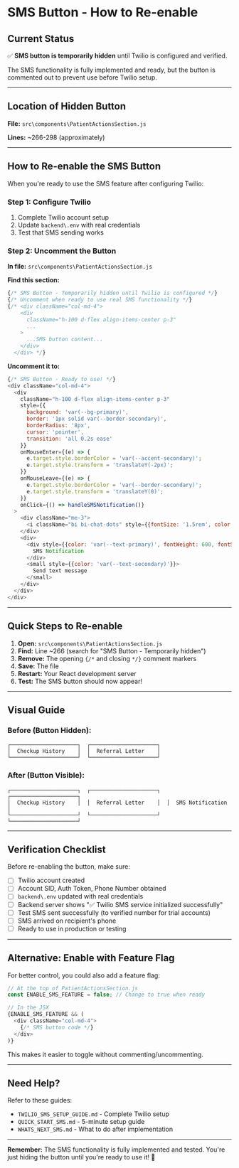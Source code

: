 # SMS Button - How to Re-enable

## Current Status
✅ **SMS button is temporarily hidden** until Twilio is configured and verified.

The SMS functionality is fully implemented and ready, but the button is commented out to prevent use before Twilio setup.

---

## Location of Hidden Button

**File:** `src\components\PatientActionsSection.js`

**Lines:** ~266-298 (approximately)

---

## How to Re-enable the SMS Button

When you're ready to use the SMS feature after configuring Twilio:

### Step 1: Configure Twilio
1. Complete Twilio account setup
2. Update `backend\.env` with real credentials
3. Test that SMS sending works

### Step 2: Uncomment the Button

**In file:** `src\components\PatientActionsSection.js`

**Find this section:**
```javascript
{/* SMS Button - Temporarily hidden until Twilio is configured */}
{/* Uncomment when ready to use real SMS functionality */}
{/* <div className="col-md-4">
    <div 
      className="h-100 d-flex align-items-center p-3"
      ... 
    >
      ...SMS button content...
    </div>
  </div> */}
```

**Uncomment it to:**
```javascript
{/* SMS Button - Ready to use! */}
<div className="col-md-4">
  <div 
    className="h-100 d-flex align-items-center p-3"
    style={{
      background: 'var(--bg-primary)',
      border: '1px solid var(--border-secondary)',
      borderRadius: '8px',
      cursor: 'pointer',
      transition: 'all 0.2s ease'
    }}
    onMouseEnter={(e) => {
      e.target.style.borderColor = 'var(--accent-secondary)';
      e.target.style.transform = 'translateY(-2px)';
    }}
    onMouseLeave={(e) => {
      e.target.style.borderColor = 'var(--border-secondary)';
      e.target.style.transform = 'translateY(0)';
    }}
    onClick={() => handleSMSNotification()}
  >
    <div className="me-3">
      <i className="bi bi-chat-dots" style={{fontSize: '1.5rem', color: 'var(--accent-secondary)'}}></i>
    </div>
    <div>
      <div style={{color: 'var(--text-primary)', fontWeight: 600, fontSize: '0.9rem'}}>
        SMS Notification
      </div>
      <small style={{color: 'var(--text-secondary)'}}>
        Send text message
      </small>
    </div>
  </div>
</div>
```

---

## Quick Steps to Re-enable

1. **Open:** `src\components\PatientActionsSection.js`
2. **Find:** Line ~266 (search for "SMS Button - Temporarily hidden")
3. **Remove:** The opening `{/*` and closing `*/}` comment markers
4. **Save:** The file
5. **Restart:** Your React development server
6. **Test:** The SMS button should now appear!

---

## Visual Guide

### Before (Button Hidden):
```
┌─────────────────────┐  ┌─────────────────────┐  
│  Checkup History    │  │  Referral Letter    │  
└─────────────────────┘  └─────────────────────┘  
```

### After (Button Visible):
```
┌─────────────────────┐  ┌─────────────────────┐  ┌─────────────────────┐
│  Checkup History    │  │  Referral Letter    │  │  SMS Notification   │
└─────────────────────┘  └─────────────────────┘  └─────────────────────┘
```

---

## Verification Checklist

Before re-enabling the button, make sure:

- [ ] Twilio account created
- [ ] Account SID, Auth Token, Phone Number obtained
- [ ] `backend\.env` updated with real credentials
- [ ] Backend server shows "✅ Twilio SMS service initialized successfully"
- [ ] Test SMS sent successfully (to verified number for trial accounts)
- [ ] SMS arrived on recipient's phone
- [ ] Ready to use in production or testing

---

## Alternative: Enable with Feature Flag

For better control, you could also add a feature flag:

```javascript
// At the top of PatientActionsSection.js
const ENABLE_SMS_FEATURE = false; // Change to true when ready

// In the JSX
{ENABLE_SMS_FEATURE && (
  <div className="col-md-4">
    {/* SMS button code */}
  </div>
)}
```

This makes it easier to toggle without commenting/uncommenting.

---

## Need Help?

Refer to these guides:
- `TWILIO_SMS_SETUP_GUIDE.md` - Complete Twilio setup
- `QUICK_START_SMS.md` - 5-minute setup guide
- `WHATS_NEXT_SMS.md` - What to do after implementation

---

**Remember:** The SMS functionality is fully implemented and tested. You're just hiding the button until you're ready to use it! 🎯
